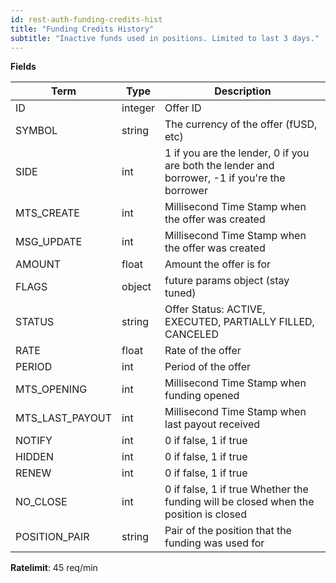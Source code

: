 ```yaml
---
id: rest-auth-funding-credits-hist
title: "Funding Credits History"
subtitle: "Inactive funds used in positions. Limited to last 3 days."
---
```


**Fields**

Term | Type | Description
-- | -- | --
ID  |  integer  |  Offer ID
SYMBOL  |  string  |  The currency of the offer (fUSD, etc)
SIDE  |  int |  1 if you are the lender, 0 if you are both the lender and borrower, -1 if you're the borrower
MTS_CREATE  |  int  |  Millisecond Time Stamp when the offer was created
MSG_UPDATE  |  int  |  Millisecond Time Stamp when the offer was created
AMOUNT  |  float  |  Amount the offer is for
FLAGS  |  object  |  future params object (stay tuned)
STATUS  |  string  | Offer Status: ACTIVE, EXECUTED, PARTIALLY FILLED, CANCELED
RATE  |  float  |  Rate of the offer
PERIOD  |  int  |  Period of the offer
MTS_OPENING  |  int  |  Millisecond Time Stamp when funding opened
MTS_LAST_PAYOUT  |  int  |  Millisecond Time Stamp when last payout received
NOTIFY  |  int  |  0 if false, 1 if true
HIDDEN  |  int  |  0 if false, 1 if true
RENEW  |  int  |  0 if false, 1 if true
NO_CLOSE  |  int  |  0 if false, 1 if true Whether the funding will be closed when the position is closed
POSITION_PAIR  |  string  |  Pair of the position that the funding was used for

**Ratelimit**: 45 req/min
